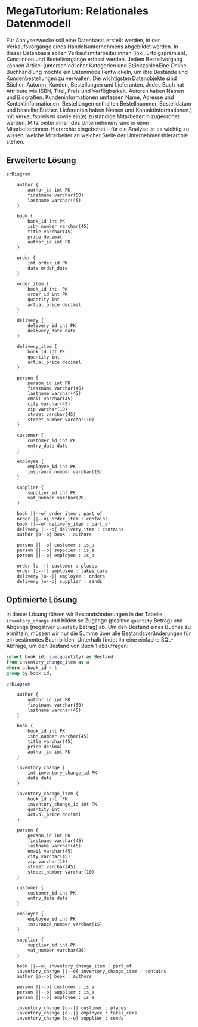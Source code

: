 # MegaTutorium: Relationales Datenmodell

Für Analysezwecke soll eine Datenbasis erstellt werden, in der Verkaufsvorgänge eines Handelsunternehmens abgebildet werden. In dieser Datenbasis sollen Verkaufsmitarbeiter:innen (inkl. Erfolgsprämien), Kund:innen und Bestellvorgänge erfasst werden. Jedem Bestellvorgang können Artikel (unterschiedlicher Kategorien und StückzahlenEine Online-Buchhandlung möchte ein Datenmodell entwickeln, um ihre Bestände und Kundenbestellungen zu verwalten. Die wichtigsten Datenobjekte sind Bücher, Autoren, Kunden, Bestellungen und Lieferanten. Jedes Buch hat Attribute wie ISBN, Titel, Preis und Verfügbarkeit. Autoren haben Namen und Biografien. Kundeninformationen umfassen Name, Adresse und Kontaktinformationen. Bestellungen enthalten Bestellnummer, Bestelldatum und bestellte Bücher. Lieferanten haben Namen und Kontaktinformationen.) mit Verkaufspreisen sowie ein(e) zuständige Mitarbeiter:in zugeordnet werden. Mitarbeiter:innen des Unternehmens sind in einer Mitarbeiter:innen-Hierarchie eingebettet – für die Analyse ist es wichtig zu wissen, welche Mitarbeiter an welcher Stelle der Unternehmenshierarchie stehen.


## Erweiterte Lösung

``` mermaid
erDiagram

    author {
        author_id int PK
        firstname varchar(50)
        lastname varchar(45)
    }

    book {
        book_id int PK
        isbn_number varchar(45)
        title varchar(45)
        price decimal
        author_id int FK
    }

    order {
        int order_id PK
        date order_date
    }

    order_item {
        book_id int  PK
        order_id int PK
        quantity int
        actual_price decimal
    }

    delivery {
        delivery_id int PK
        delivery_date date
    }

    delivery_item {
        book_id int PK
        quantity int
        actual_price decimal
    }

    person {
        person_id int PK
        firstname varchar(45)
        lastname varchar(45)
        email varchar(45)
        city varchar(45)
        zip varchar(10)
        street varchar(45)
        street_number varchar(10)
    }

    customer {
        customer_id int PK
        entry_date date
    }

    employee {
        employee_id int PK
        insurance_number varchar(15)
    }

    supplier {
        supplier_id int PK
        vat_number varchar(20)
    }

    book ||--o{ order_item : part_of
    order ||--o{ order_item : contains
    book ||--o{ delivery_item : part_of
    delivery ||--o{ delivery_item : contains
    author |o--o{ book : authors

    person ||--o| customer : is_a
    person ||--o| supplier : is_a
    person ||--o| employee : is_a

    order }o--|| customer : places
    order }o--|| employee : takes_care
    delivery }o--|| employee : orders
    delivery }o--o| supplier : sends

```

## Optimierte Lösung

In dieser Lösung führen wir Bestandsänderungen in der Tabelle `inventory_change` und bilden so Zugänge (positive ``quantity`` Betrag) und Abgänge (negativer ``quantity`` Betrag) ab. Um den Bestand eines Buches zu ermitteln, müssen wir nur die Summe über alle Bestandsveränderungen für ein bestimmtes Buch bilden. Unterhalb findet ihr eine einfache SQL-Abfrage, um den Bestand von Buch 1 abzufragen:

```sql
select book_id, sum(quantity) as Bestand
from inventory_change_item as a
where a.book_id = 1
group by book_id;
```

``` mermaid
erDiagram

    author {
        author_id int PK
        firstname varchar(50)
        lastname varchar(45)
    }

    book {
        book_id int PK
        isbn_number varchar(45)
        title varchar(45)
        price decimal
        author_id int FK
    }

    inventory_change {
        int inventory_change_id PK
        date date
    }

    inventory_change_item {
        book_id int  PK
        inventory_change_id int PK
        quantity int
        actual_price decimal
    }

    person {
        person_id int PK
        firstname varchar(45)
        lastname varchar(45)
        email varchar(45)
        city varchar(45)
        zip varchar(10)
        street varchar(45)
        street_number varchar(10)
    }

    customer {
        customer_id int PK
        entry_date date
    }

    employee {
        employee_id int PK
        insurance_number varchar(15)
    }

    supplier {
        supplier_id int PK
        vat_number varchar(20)
    }

    book ||--o{ inventory_change_item : part_of
    inventory_change ||--o{ inventory_change_item : contains
    author |o--o{ book : authors

    person ||--o| customer : is_a
    person ||--o| supplier : is_a
    person ||--o| employee : is_a

    inventory_change }o--|| customer : places
    inventory_change }o--|| employee : takes_care
    inventory_change }o--o| supplier : sends

```
